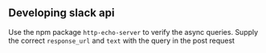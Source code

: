## Developing slack api

Use the npm package `http-echo-server` to verify the async queries. Supply the correct `response_url` and `text` with the query in the post request

